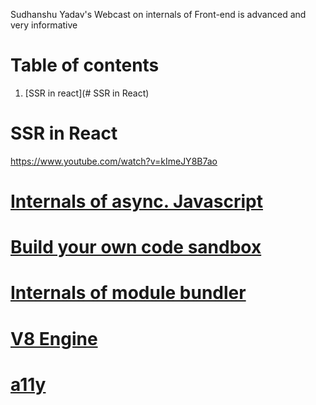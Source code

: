 Sudhanshu Yadav's Webcast on internals of Front-end is advanced and very informative

# Table of contents

1. [SSR in react](# SSR in React)
# SSR in React
https://www.youtube.com/watch?v=kImeJY8B7ao
# [Internals of async. Javascript](https://www.youtube.com/watch?v=W3MPqmwIIjk)

# [Build your own code sandbox](https://www.youtube.com/watch?v=VeawlOVy0Cs)
# [Internals of module bundler](https://www.youtube.com/watch?v=4lYDlrjUx48)


# [V8 Engine](https://www.youtube.com/watch?v=4lYDlrjUx48)


# [a11y](https://www.youtube.com/watch?v=MV8JQa5uJDQ)
